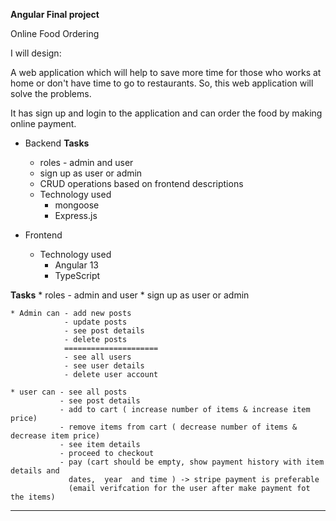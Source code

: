 **Angular Final project**

 Online Food Ordering

I will design:

A web application which will help to save more time for those who works at home or don't have time  to go to restaurants. So, this web application will solve the problems.

It has sign up and login to the application and can order the food by making online payment.


* Backend
  **Tasks**
    * roles - admin and user
    * sign up as user or admin
    * CRUD operations based on frontend descriptions
   - Technology used
       - mongoose
       - Express.js

* Frontend
   - Technology used
       - Angular 13
       - TypeScript

**Tasks**
    * roles - admin and user
    * sign up as user or admin

    * Admin can - add new posts
                - update posts
                - see post details
                - delete posts
                =====================
                - see all users
                - see user details
                - delete user account

    * user can - see all posts
               - see post details
               - add to cart ( increase number of items & increase item price)
               - remove items from cart ( decrease number of items & decrease item price)
               - see item details
               - proceed to checkout
               - pay (cart should be empty, show payment history with item details and 
                 dates,  year  and time ) -> stripe payment is preferable
                 (email verifcation for the user after make payment fot the items)
--------------------------------------------------------